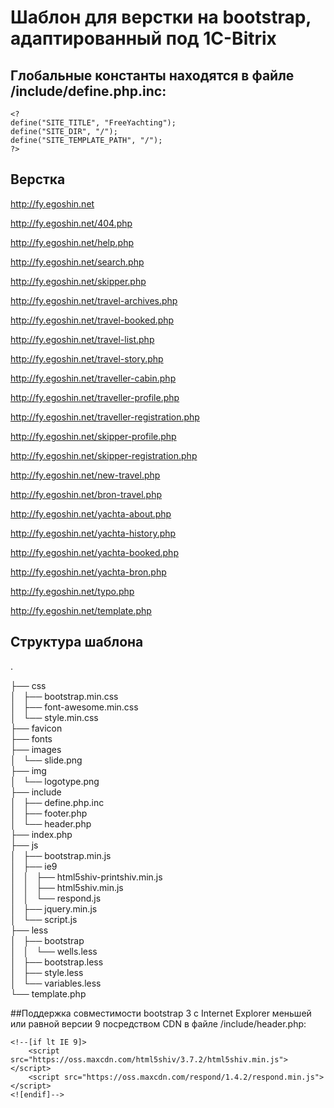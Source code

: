 # Шаблон для верстки на bootstrap, адаптированный под 1C-Bitrix

## Глобальные константы находятся в файле /include/define.php.inc:

    <?
    define("SITE_TITLE", "FreeYachting");
    define("SITE_DIR", "/");
    define("SITE_TEMPLATE_PATH", "/");
    ?>

## Верстка

<http://fy.egoshin.net>

<http://fy.egoshin.net/404.php>

<http://fy.egoshin.net/help.php>

<http://fy.egoshin.net/search.php>

<http://fy.egoshin.net/skipper.php>

<http://fy.egoshin.net/travel-archives.php>

<http://fy.egoshin.net/travel-booked.php>

<http://fy.egoshin.net/travel-list.php>

<http://fy.egoshin.net/travel-story.php>

<http://fy.egoshin.net/traveller-cabin.php>

<http://fy.egoshin.net/traveller-profile.php>

<http://fy.egoshin.net/traveller-registration.php>

<http://fy.egoshin.net/skipper-profile.php>

<http://fy.egoshin.net/skipper-registration.php>

<http://fy.egoshin.net/new-travel.php>

<http://fy.egoshin.net/bron-travel.php>

<http://fy.egoshin.net/yachta-about.php>

<http://fy.egoshin.net/yachta-history.php>

<http://fy.egoshin.net/yachta-booked.php>

<http://fy.egoshin.net/yachta-bron.php>

<http://fy.egoshin.net/typo.php>

<http://fy.egoshin.net/template.php>

## Структура шаблона

.

├── css  
│   ├── bootstrap.min.css  
│   ├── font-awesome.min.css  
│   └── style.min.css  
├── favicon  
├── fonts  
├── images  
│   └── slide.png  
├── img  
│   └── logotype.png  
├── include  
│   ├── define.php.inc  
│   ├── footer.php  
│   └── header.php  
├── index.php  
├── js  
│   ├── bootstrap.min.js  
│   ├── ie9  
│   │   ├── html5shiv-printshiv.min.js  
│   │   ├── html5shiv.min.js  
│   │   └── respond.js  
│   ├── jquery.min.js  
│   └── script.js  
├── less  
│   ├── bootstrap  
│   │   └── wells.less  
│   ├── bootstrap.less  
│   ├── style.less  
│   └── variables.less  
└── template.php  

##Поддержка совместимости bootstrap 3 с Internet Explorer меньшей или равной версии 9 посредством CDN в файле /include/header.php:

    <!--[if lt IE 9]>
        <script src="https://oss.maxcdn.com/html5shiv/3.7.2/html5shiv.min.js"></script>
        <script src="https://oss.maxcdn.com/respond/1.4.2/respond.min.js"></script>
    <![endif]-->

